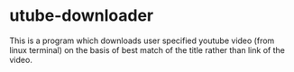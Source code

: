 # utube-downloader
This is a program which downloads user specified youtube video (from linux terminal) on the basis of best match of the title rather than link of the video.
